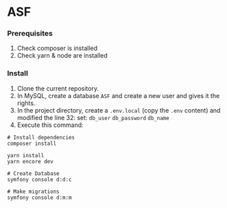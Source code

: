 # ASF

### Prerequisites

1. Check composer is installed
2. Check yarn & node are installed

### Install

1. Clone the current repository.
2. In MySQL, create a database `ASF` and create a new user and gives it the rights.
3. In the project directory, create a `.env.local` (copy the `.env` content) and modified the line 32:
   set: `db_user`
   `db_password`
   `db_name`
5. Execute this command:
```
# Install dependencies
composer install

yarn install
yarn encore dev

# Create Database
symfony console d:d:c

# Make migrations
symfony console d:m:m
```

